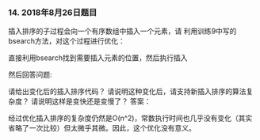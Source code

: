 ### 14. 2018年8月26日题目
 
插入排序的子过程会向一个有序数组中插入一个元素，请 利用训练9中写的bsearch方法，对这个过程进行优化：

直接利用bsearch找到需要插入元素的位置，然后执行插入

然后回答问题:

请给出变化后的插入排序代码？
请说明这种变化后，请支持新插入排序的算法复杂度？
请说明这样是变快还是变慢了？
答案：

经过优化插入排序的复杂度仍然是O(n^2)，常数执行时间也几乎没有变化（其实省略了一次比较）但太微乎其微。因此，这个优化没有意义。